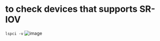 # to check devices that supports SR-IOV
`lspci -v`
![image](https://github.com/michaelrun/Linux/assets/19384327/01fed3f0-4f55-42df-9740-823b393ce29c)
